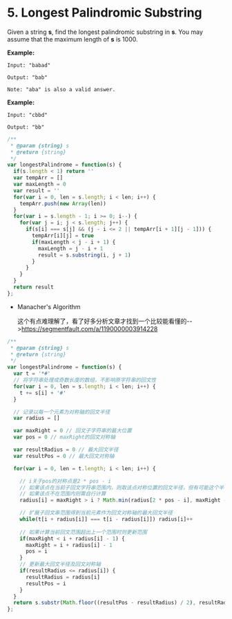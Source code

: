 # 5. Longest Palindromic Substring

Given a string **s**, find the longest palindromic substring in **s**. You may assume that the maximum length of **s** is 1000.

**Example:**

```
Input: "babad"

Output: "bab"

Note: "aba" is also a valid answer.
```


**Example:**

```
Input: "cbbd"

Output: "bb"
```

```javascript
/**
 * @param {string} s
 * @return {string}
 */
var longestPalindrome = function(s) {
  if(s.length < 1) return ''
  var tempArr = []
  var maxLength = 0
  var result = ''
  for(var i = 0, len = s.length; i < len; i++) {
    tempArr.push(new Array(len))
  }
  for(var i = s.length - 1; i >= 0; i--) {
    for(var j = i; j < s.length; j++) {
      if(s[i] === s[j] && (j - i <= 2 || tempArr[i + 1][j - 1])) {
        tempArr[i][j] = true
        if(maxLength < j - i + 1) {
          maxLength = j - i + 1
          result = s.substring(i, j + 1)
        }
      }
    }
  }
  return result
};
```

- Manacher's Algorithm

  这个有点难理解了，看了好多分析文章才找到一个比较能看懂的-->https://segmentfault.com/a/1190000003914228

```javascript
/**
 * @param {string} s
 * @return {string}
 */
var longestPalindrome = function(s) {
  var t = '*#'
  // 将字符串处理成奇数长度的数组，不影响原字符串的回文性
  for(var i = 0, len = s.length; i < len; i++) {
    t += s[i] + '#'
  }

  // 记录以每一个元素为对称轴的回文半径
  var radius = []

  var maxRight = 0 // 回文子字符串的最大位置
  var pos = 0 // maxRight的回文对称轴

  var resultRadius = 0 // 最大回文半径
  var resultPos = 0 // 最大回文对称轴

  for(var i = 0, len = t.length; i < len; i++) {

    // i关于pos的对称点是2 * pos - i
    // 如果该点在当前子回文字符串范围内，则取该点对称位置的回文半径，但有可能这个半径太大以至于超过原来的子回文串范围，所以取两者的最小值
    // 如果该点不在范围内则需自行计算
    radius[i] = maxRight > i ? Math.min(radius[2 * pos - i], maxRight - i) : 1

    // 扩展子回文串范围得到当前元素作为回文对称轴的最大回文半径
    while(t[i + radius[i]] === t[i - radius[i]]) radius[i]++
    
    // 如果计算当前回文范围超出上一个范围时则更新范围
    if(maxRight < i + radius[i] - 1) {
      maxRight = i + radius[i] - 1
      pos = i
    }
    // 更新最大回文半径及回文对称轴
    if(resultRadius <= radius[i]) {
      resultRadius = radius[i]
      resultPos = i
    }
  }
  return s.substr(Math.floor((resultPos - resultRadius) / 2), resultRadius - 1)
};
```
